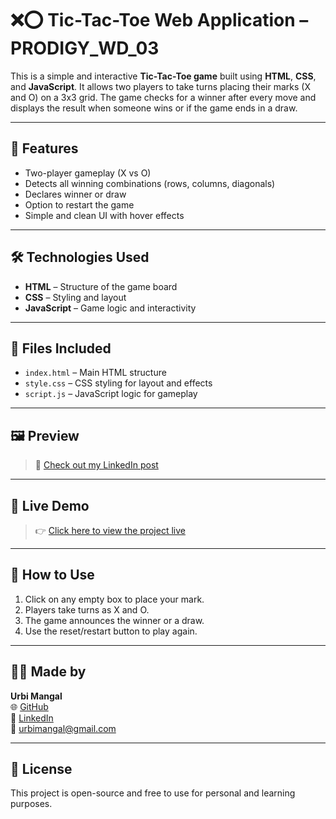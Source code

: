 # ❌⭕ Tic-Tac-Toe Web Application – PRODIGY_WD_03

This is a simple and interactive **Tic-Tac-Toe game** built using **HTML**, **CSS**, and **JavaScript**. It allows two players to take turns placing their marks (X and O) on a 3x3 grid. The game checks for a winner after every move and displays the result when someone wins or if the game ends in a draw.

---

## 🔹 Features

- Two-player gameplay (X vs O)
- Detects all winning combinations (rows, columns, diagonals)
- Declares winner or draw
- Option to restart the game
- Simple and clean UI with hover effects

---

## 🛠️ Technologies Used

- **HTML** – Structure of the game board
- **CSS** – Styling and layout
- **JavaScript** – Game logic and interactivity

---

## 📂 Files Included

- `index.html` – Main HTML structure
- `style.css` – CSS styling for layout and effects
- `script.js` – JavaScript logic for gameplay

---

## 🖼️ Preview

> 📎 [Check out my LinkedIn post](https://www.linkedin.com/posts/urbi-mangal-672828324_prodigyinfotech-webdevelopment-html-activity-7346592822533267457-xMi_?utm_source=social_share_send&utm_medium=member_desktop_web&rcm=ACoAAFH9-7YBt4Es371wkJ2DJVSeTWvHNfzLqmk)

---

## 🔗 Live Demo

> 👉 [Click here to view the project live](https://github.com/urbimangal/PRODIGY_WD_03.git)

---

## 📌 How to Use

1. Click on any empty box to place your mark.
2. Players take turns as X and O.
3. The game announces the winner or a draw.
4. Use the reset/restart button to play again.

---

## 🙋‍♀️ Made by

**Urbi Mangal**  
🌐 [GitHub](https://github.com/urbimangal)  
💼 [LinkedIn](https://www.linkedin.com/in/urbi-mangal-672828324)  
📧 urbimangal@gmail.com

---

## 📄 License

This project is open-source and free to use for personal and learning purposes.
